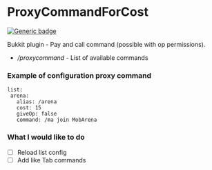 # ProxyCommandForCost

[![Generic badge](https://img.shields.io/badge/Spigot--API-1.14.4-green.svg)](https://www.spigotmc.org/wiki/buildtools/#1-14-4)

Bukkit plugin - Pay and call command (possible with op permissions).

 - */proxycommand* - List of available commands

### Example of configuration proxy command
    list:
     arena:
       alias: /arena
       cost: 15
       giveOp: false
       command: /ma join MobArena

### What I would like to do
- [ ] Reload list config
- [ ] Add like Tab commands
